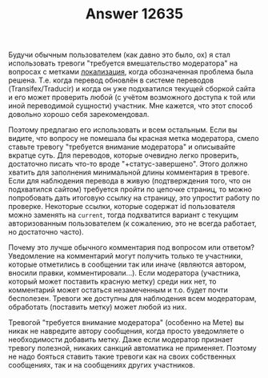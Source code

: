 ﻿---
title: "Answer 12635"
se.owner.user_id: 176217
se.owner.display_name: "αλεχολυτ"
se.owner.link: "https://ru.meta.stackoverflow.com/users/176217/%ce%b1%ce%bb%ce%b5%cf%87%ce%bf%ce%bb%cf%85%cf%84"
se.answer_id: 12635
se.question_id: 12634
se.post_type: answer
se.is_accepted: True
---
<p>Будучи обычным пользователем (как давно это было, ох) я стал использовать тревоги &quot;требуется вмешательство модератора&quot; на вопросах с метками <a href="/questions/tagged/%d0%bb%d0%be%d0%ba%d0%b0%d0%bb%d0%b8%d0%b7%d0%b0%d1%86%d0%b8%d1%8f" class="post-tag" title="показать вопросы с меткой [локализация]" aria-label="показать вопросы с меткой [локализация]" rel="tag" aria-labelledby="tag-локализация-tooltip-container">локализация</a>, когда обозначенная проблема была решена. Т.е. когда перевод обновлён в системе переводов (Transifex/Traducir) и когда он уже подхватился текущей сборкой сайта и его может проверить любой (с учётом возможного доступа к той или иной переводимой сущности) участник. Мне кажется, что этот способ довольно хорошо себя зарекомендовал.</p>
<p>Поэтому предлагаю его использовать и всем остальным. Если вы видите, что вопросу не помешала бы красная метка модератора, смело ставьте тревогу &quot;требуется внимание модератора&quot; и описывайте вкратце суть. Для переводов, которые очевидно легко проверить, достаточно писать что-то вроде &quot;+статус-завершено&quot;. Этого должно хватить для заполнения минимальной длины комментария в тревоге. Если для наблюдения перевода в живую (подтверждения того, что он подхватился сайтом) требуется пройти по цепочке страниц, то можно попробовать дать итоговую ссылку на страницу, это упростит работу по проверке. Некоторые ссылки, которые содержат id пользователя можно заменять на <code>current</code>, тогда подхватится вариант с текущим авторизованным пользователем (к сожалению, это не всегда работает, но достаточно часто).</p>
<p>Почему это лучше обычного комментария под вопросом или ответом? Уведомление на комментарий могут получить только те участники, которые отметились в сообщении так или иначе (являются автором, вносили правки, комментировали...). Если модератора (участника, который может поставить красную метку) среди них нет, то комментарий может остаться незамеченным и т.о. будет почти бесполезен. Тревоги же доступны для наблюдения всем модераторам, обработать (поставить метку) может любой из них.</p>
<p>Тревогой &quot;требуется внимание модератора&quot; (особенно на Мете) вы никак не навредите автору сообщения, когда просто уведомляете о необходимости добавить метку. Даже если модератор признает тревогу полезной, никаких санкций автоматика не применяет. Поэтому не надо бояться ставить такие тревоги как на своих собственных сообщениях, так и на сообщениях других участников.</p>
